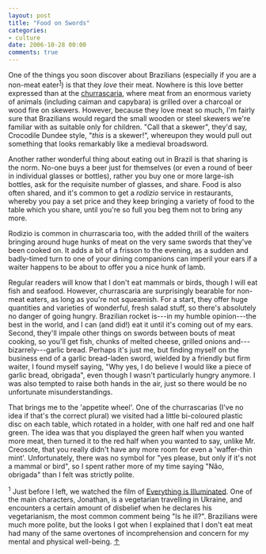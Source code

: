 ```yaml
---
layout: post
title: "Food on Swords"
categories:
- culture
date: 2006-10-28 00:00
comments: true
---
```


<p>One of the things you soon discover about Brazilians (especially if you are a non-meat eater<sup id="r1-281006"><a href="#f1-281006">1</a></sup>) is that they <em>love</em> their meat. Nowhere is this love better expressed than at the <a href="http://en.wikipedia.org/wiki/Churrascaria">churrascaria</a>, where meat from an enormous variety of animals (including caiman and capybara) is grilled over a charcoal or wood fire on skewers. However, because they love meat so much, I'm fairly sure that Brazilians would regard the small wooden or steel skewers we're familiar with as suitable only for children. "Call that a skewer", they'd say, Crocodile Dundee style, "<em>this</em> is a skewer!", whereupon they would pull out something that looks remarkably like a medieval broadsword.</p>

<p>Another rather wonderful thing about eating out in Brazil is that sharing is the norm. No-one buys a beer just for themselves (or even a round of beer in individual glasses or bottles), rather you buy one or more large-ish bottles, ask for the requisite number of glasses, and share. Food is also often shared, and it's common to get a <em>rodizio</em> service in restaurants, whereby you pay a set price and they keep bringing a variety of food to the table which you share, until you're so full you beg them not to bring any more.</p>


<p>Rodizio is common in churrascaria too, with the added thrill of the waiters bringing around huge hunks of meat on the very same swords that they've been cooked on. It adds a bit of a frisson to the evening, as a sudden and badly-timed turn to one of your dining companions can imperil your ears if a waiter happens to be about to offer you a nice hunk of lamb.</p>

<p>Regular readers will know that I don't eat mammals or birds, though I will eat fish and seafood. However, churrascaria are surprisingly bearable for non-meat eaters, as long as you're not squeamish. For a start, they offer huge quantities and varieties of wonderful, fresh salad stuff, so there's absolutely no danger of going hungry. Brazilian rocket is---in my humble opinion---the best in the world, and I can (and did!) eat it until it's coming out of my ears. Second, they'll impale other things on swords between bouts of meat cooking, so you'll get fish, chunks of melted cheese, grilled onions and---bizarrely---garlic bread. Perhaps it's just me, but finding myself on the business end of a garlic bread-laden sword, wielded by a friendly but firm waiter, I found myself saying, "Why yes, I do believe I would like a piece of garlic bread, obrigada", even though I wasn't particularly hungry anymore. I was also tempted to raise both hands in the air, just so there would be no unfortunate misunderstandings.</p>

<p>That brings me to the 'appetite wheel'. One of the churrascarias (I've no idea if that's the correct plural) we visited had a little bi-coloured plastic disc on each table, which rotated in a holder, with one half red and one half green. The idea was that you displayed the green half when you wanted more meat, then turned it to the red half when you wanted to say, unlike Mr. Creosote, that you really didn't have any more room for even a 'waffer-thin mint'. Unfortunately, there was no symbol for "yes please, but only if it's not a mammal or bird", so I spent rather more of my time saying "N&atilde;o, obrigada" than I felt was strictly polite.</p>

<p><sup id="f1-281006">1</sup> Just before I left, we watched the film of <a href="http://www.imdb.com/title/tt0404030/">Everything is Illuminated</a>. One of the main characters, Jonathan, is a vegetarian travelling in Ukraine, and encounters a certain amount of disbelief when he declares his vegetarianism, the most common comment being "Is he ill?". Brazilians were much more polite, but the looks I got when I explained that I don't eat meat had many of the same overtones of incomprehension and concern for my mental and physical well-being. <a href="#r1-281006">&uarr;</a></p>


